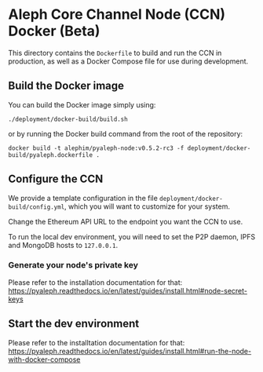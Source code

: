 # Aleph Core Channel Node (CCN) Docker (Beta)

This directory contains the `Dockerfile` to build and run the CCN in production,
as well as a Docker Compose file for use during development.

## Build the Docker image

You can build the Docker image simply using:
```shell script
./deployment/docker-build/build.sh
```

or by running the Docker build command from the root of the repository:
```shell script
docker build -t alephim/pyaleph-node:v0.5.2-rc3 -f deployment/docker-build/pyaleph.dockerfile .
```

## Configure the CCN

We provide a template configuration in the file `deployment/docker-build/config.yml`,
which you will want to customize for your system.

Change the Ethereum API URL to the endpoint you want the CCN to use.

To run the local dev environment, you will need to set the P2P daemon, IPFS and MongoDB hosts to `127.0.0.1`.

### Generate your node's private key

Please refer to the installation documentation for that:
https://pyaleph.readthedocs.io/en/latest/guides/install.html#node-secret-keys

## Start the dev environment

Please refer to the installtation documentation for that:
https://pyaleph.readthedocs.io/en/latest/guides/install.html#run-the-node-with-docker-compose
